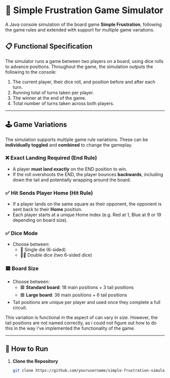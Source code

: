 # 🎲 Simple Frustration Game Simulator

A Java console simulation of the board game **Simple Frustration**, following the game rules and extended with support for multiple game variations.

## 📋 Functional Specification

The simulator runs a game between two players on a board, using dice rolls to advance positions. Throughout the game, the simulation outputs the following to the console:

1. The current player, their dice roll, and position before and after each turn.
2. Running total of turns taken per player.
3. The winner at the end of the game.
4. Total number of turns taken across both players.

---

## 🕹️ Game Variations

The simulation supports multiple game rule variations. These can be **individually toggled** and **combined** to change the gameplay.

### ❌ Exact Landing Required (End Rule)
- A player **must land exactly** on the END position to win.
- If the roll overshoots the END, the player bounces **backwards**, including down the tail and potentially wrapping around the board.

### ✅ Hit Sends Player Home (Hit Rule)
- If a player lands on the same square as their opponent, the opponent is sent back to their **Home** position.
- Each player starts at a unique Home index (e.g. Red at 1, Blue at 9 or 19 depending on board size).

### ✅ Dice Mode
- Choose between:
   - 🎲 Single die (6-sided)
   - 🎲🎲 Double dice (two 6-sided dice)

### 🟨 Board Size
- Choose between:
   - 🟩 **Standard board**: 18 main positions + 3 tail positions
   - 🟦 **Large board**: 36 main positions + 6 tail positions
- Tail positions are unique per player and used once they complete a full circuit.

This variation is functional in the aspect of can vary in size. However, the tail positions are not named correctly, as i could not figure out how to do this in the way i've implemented the functionality of the game.

---

## 🚀 How to Run

1. **Clone the Repository**
   ```bash
   git clone https://github.com/yourusername/simple-frustration-simulator.git
